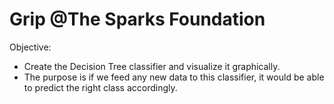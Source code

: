 # Grip @The Sparks Foundation<br>
Objective:<br>
* Create the Decision Tree classifier and visualize it graphically.<br>
* The purpose is if we feed any new data to this classifier, it would be able to predict the right class accordingly.<br>
